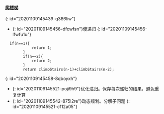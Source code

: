 #### [ 爬楼梯](https://leetcode-cn.com/problems/climbing-stairs/)
{: id="20201109145439-q386liw"}

* {: id="20201109145456-dfcwfsn"}傻递归
{: id="20201109145456-lfwfu1u"}

```
  if(n==1){
            return 1;
        }
        if(n==2){
            return 2;
        }
        return climbStairs(n-1)+climbStairs(n-2);
```
{: id="20201109145458-8qboyxh"}

* {: id="20201109145521-poji9h9"}优化递归。保存每次递归的结果，避免重复计算
* {: id="20201109145542-875l2re"}动态规划。分解子问题
{: id="20201109145521-c112a05"}
